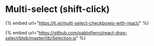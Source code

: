# Multi-select \(shift-click\)

{% embed url="https://tj.ie/multi-select-checkboxes-with-react/" %}

{% embed url="https://github.com/pablofierro/react-drag-select/blob/master/lib/Selection.js" %}



